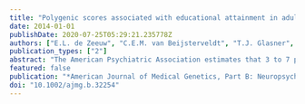 ```yaml
---
title: "Polygenic scores associated with educational attainment in adults predict educational achievement and ADHD symptoms in children"
date: 2014-01-01
publishDate: 2020-07-25T05:29:21.235778Z
authors: ["E.L. de Zeeuw", "C.E.M. van Beijsterveldt", "T.J. Glasner", "M. Bartels", "E.A. Ehli", "G.E. Davies", "J.J. Hudziak", "C.A. Rietveld", "M.M. Groen-Blokhuis", "J.J. Hottenga", "E.J.C. de Geus", "D.I. Boomsma", "A. Abdellaoui", "A. Agrawal", "E. Albrecht", "B.Z. Alizadeh", "J. Allik", "N. Amin", "J.R. Attia", "S. Bandinelli", "J. Barnard", "F. Bastardot", "S.E. Baumeister", "J. Beauchamp", "D.J. Benjamin", "K.S. Benke", "D.A. Bennett", "K. Berger", "L.F. Bielak", "L.J. Bierut", "J.A. Boatman", "P.A. Boyle", "U. Bültmann", "H. Campbell", "D. Cesarini", "C.F. Chabris", "L. Cherkas", "M.K. Chung", "D. Conley", "F. Cucca", "G. Davey-Smith", "G. Davies", "M.D. Andrade", "P.L. De Jager", "C.D. Leeuw", "J.E. De", "I.J. Deary", "G.V. Dedoussis", "P. Deloukas", "J. Derringer", "M. Dimitriou", "G. Eiriksdottir", "N. Eklund", "M.F. Elderson", "J.G. Eriksson", "E. Toñu", "D.S. Evans", "D.M. Evans", "J.D. Faul", "R. Fehrmann", "L. Ferrucci", "K. Fischer", "L. Franke", "M.E. Garcia", "C. Gieger", "H.K. Gjessing", "P.J.F. Groenen", "H. Grönberg", "V. Gudnason", "S. Hägg", "P. Hall", "J.R. Harris", "J.M. Harris", "T.B. Harris", "N.D. Hastie", "C. Hayward", "A.C. Heath", "D.G. Hernandez", "W. Hoffmann", "A. Hofman", "A. Hofman", "R. Holle", "E.G. Holliday", "C. Holzapfel", "J.J. Hottenga", "W.G. Iacono", "C.A. Ibrahim-Verbaas", "T. Illig", "E. Ingelsson", "B. Jacobsson", "M.R. Järvelin", "M.A. Jhun", "M. Johannesson", "P.K. Joshi"]
publication_types: ["2"]
abstract: "The American Psychiatric Association estimates that 3 to 7 per cent of all school aged children are diagnosed with attention deficit hyperactivity disorder (ADHD). Even after correcting for general cognitive ability, numerous studies report a negative association between ADHD and educational achievement. With polygenic scores we examined whether genetic variants that have a positive influence on educational attainment have a protective effect against ADHD. The effect sizes from a large GWA meta-analysis of educational attainment in adults were used to calculate polygenic scores in an independent sample of 12-year-old children from the Netherlands Twin Register. Linear mixed models showed that the polygenic scores significantly predicted educational achievement, school performance, ADHD symptoms and attention problems in children. These results confirm the genetic overlap between ADHD and educational achievement, indicating that one way to gain insight into genetic variants responsible for variation in ADHD is to include data on educational achievement, which are available at a larger scale. © 2014 Wiley Periodicals, Inc."
featured: false
publication: "*American Journal of Medical Genetics, Part B: Neuropsychiatric Genetics*"
doi: "10.1002/ajmg.b.32254"
---
```


